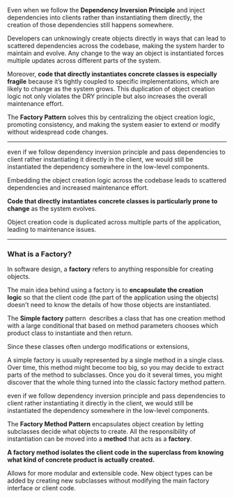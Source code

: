 
Even when we follow the **Dependency Inversion Principle** and inject dependencies into clients rather than instantiating them directly, the creation of those dependencies still happens somewhere. 

Developers can unknowingly create objects directly in ways that can lead to scattered dependencies across the codebase, making the system harder to maintain and evolve. Any change to the way an object is instantiated forces multiple updates across different parts of the system.

Moreover, **code that directly instantiates concrete classes is especially fragile** because it’s tightly coupled to specific implementations, which are likely to change as the system grows. This duplication of object creation logic not only violates the DRY principle but also increases the overall maintenance effort.

The **Factory Pattern** solves this by centralizing the object creation logic, promoting consistency, and making the system easier to extend or modify without widespread code changes.


---

even if we follow dependency inversion principle and pass dependencies to client rather instantiating it directly in the client, we would still be instantiated the dependency somewhere in the low-level components.

Embedding the object creation logic across the codebase leads to scattered dependencies and increased maintenance effort.

**Code that directly instantiates concrete classes is particularly prone to change** as the system evolves. 

Object creation code is duplicated across multiple parts of the application, leading to maintenance issues.

---
### What is a Factory?

In software design, a **factory** refers to anything responsible for creating objects. 

The main idea behind using a factory is to **encapsulate the creation logic** so that the client code (the part of the application using the objects) doesn't need to know the details of how those objects are instantiated.

The **Simple factory** pattern  describes a class that has one creation method with a large conditional that based on method parameters chooses which product class to instantiate and then return.


Since these classes often undergo modifications or extensions,

A simple factory is usually represented by a single method in a single class. Over time, this method might become too big, so you may decide to extract parts of the method to subclasses. Once you do it several times, you might discover that the whole thing turned into the classic factory method pattern.


even if we follow dependency inversion principle and pass dependencies to client rather instantiating it directly in the client, we would still be instantiated the dependency somewhere in the low-level components.






The **Factory Method Pattern** encapsulates object creation by letting subclasses decide what objects to create. All the responsibility of instantiation can be moved into a **method** that acts as a **factory**.

**A factory method isolates the client code in the superclass from knowing what kind of concrete product is actually created.**

Allows for more modular and extensible code. New object types can be added by creating new subclasses without modifying the main factory interface or client code.